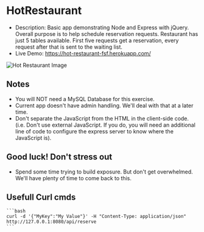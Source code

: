 # HotRestaurant

- Description: Basic app demonstrating Node and Express with jQuery. Overall purpose is to help schedule reservation requests. Restaurant has just 5 tables available. First five requests get a reservation, every request after that is sent to the waiting list.
- Live Demo: <https://hot-restaurant-fsf.herokuapp.com/>

![Hot Restaurant Image](Images/HotRestaurant.png)

## Notes

- You will NOT need a MySQL Database for this exercise.
- Current app doesn't have admin handling. We'll deal with that at a later time.
- Don't separate the JavaScript from the HTML in the client-side code. (i.e. Don't use external JavaScript. If you do, you will need an additional line of code to configure the express server to know where the JavaScript is).

## Good luck! Don't stress out

- Spend some time trying to build exposure. But don't get overwhelmed. We'll have plenty of time to come back to this.

## Usefull Curl cmds

    ```bash
    curl -d '{"MyKey":"My Value"}' -H "Content-Type: application/json" http://127.0.0.1:8080/api/reserve
    ```
